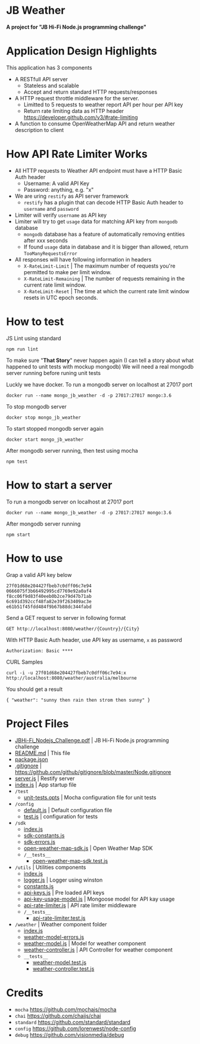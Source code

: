 # JB Weather
**A project for "JB Hi-Fi Node.js programming challenge"**

# Application Design Highlights

This application has 3 components
* A RESTfull API server
  * Stateless and scalable
  * Accept and return standard HTTP requests/responses
* A HTTP request throttle middleware for the server.
  * Limitted to 5 requests to weather report API per hour per API key
  * Return rate limiting data as HTTP header https://developer.github.com/v3/#rate-limiting
* A function to consume OpenWeatherMap API and return weather description to client

# How API Rate Limiter Works

* All HTTP requests to Weather API endpoint must have a HTTP Basic Auth header
  * Username: A valid API Key
  * Password: anything, e.g. "x"
* We are uring `restify` as API server framework
  * `restify` has a plugin that can decode HTTP Basic Auth header to `username` and `password`
* Limiter will verify `username` as API key
* Limiter will try to get `usage` data for matching API key from `mongodb` database
  * `mongodb` database has a feature of automatically removing entities after xxx seconds
  * If found `usage` data in database and it is bigger than allowed, return `TooManyRequestsError`
* All responses will have following information in headers
  * `X-RateLimit-Limit` | The maximum number of requests you're permitted to make per limit window.
  * `X-RateLimit-Remaining` | The number of requests remaining in the current rate limit window.
  * `X-RateLimit-Reset` | The time at which the current rate limit window resets in UTC epoch seconds.

# How to test

JS Lint using standard
```
npm run lint
```

To make sure "**That Story**" never happen again (I can tell a story about what happened to unit tests with mockup mongodb)
We will need a real mongodb server running before runing unit tests

Luckly we have docker. To run a mongodb server on localhost at 27017 port

```
docker run --name mongo_jb_weather -d -p 27017:27017 mongo:3.6
```

To stop mongodb server

```
docker stop mongo_jb_weather
```

To start stopped mongodb server again

```
docker start mongo_jb_weather
```

After mongodb server running, then test using mocha
```
npm test
```

# How to start a server

To run a mongodb server on localhost at 27017 port

```
docker run --name mongo_jb_weather -d -p 27017:27017 mongo:3.6
```

After mongodb server running

```
npm start
```

# How to use

Grap a valid API key below

```
27f01d68e204427fbeb7c0dff06c7e94
0666075f3b66492995cd7769e92a0af4
f8cc06f9d83f40eeb0b2ce79d47b71ab
6c691d392ccf48fa82e39f263409ac3e
e61b51f45fdd484f9b67b88dc344fabd
```

Send a GET request to server in following format

```
GET http://localhost:8080/weather/{Country}/{City}
```

With HTTP Basic Auth header, use API key as username, `x` as password

```
Authorization: Basic ****
```

CURL Samples

```
curl -i -u 27f01d68e204427fbeb7c0dff06c7e94:x http://localhost:8080/weather/australia/melbourne
```

You should get a result

```
{ "weather": "sunny then rain then strom then sunny" }
```

# Project Files

* [JBHi-Fi_Nodejs_Challenge.pdf](./JBHi-Fi_Nodejs_Challenge.pdf) | JB Hi-Fi Node.js programming challenge
* [README.md](./README.md) | This file
* [package.json](./package.json)
* [.gitignore](./.gitignore) | https://github.com/github/gitignore/blob/master/Node.gitignore
* [server.js](./server.js) | Restify server
* [index.js](./index.js) | App startup file
* `/test`
  * [unit-tests.opts](./test/unit-tests.opts) | Mocha configuration file for unit tests
* `/config`
  * [default.js](./config/default.js) | Default configuration file
  * [test.js](./config/test.js) | configuration for tests
* `/sdk`
  * [index.js](./sdk/index.js)
  * [sdk-constants.js](./sdk/sdk-constants.js)
  * [sdk-errors.js](./sdk/sdk-errors.js)
  * [open-weather-map-sdk.js](./sdk/open-weather-map-sdk.js) | Open Weather Map SDK
  * `/__tests__`
    * [open-weather-map-sdk.test.js](./sdk/__tests__/open-weather-map-sdk.test.js)
* `/utils` | Utilities components
  * [index.js](./utils/index.js)
  * [logger.js](./utils/logger.js) | Logger using winston
  * [constants.js](./utils/constants.js)
  * [api-keys.js](./utils/api-keys.js) | Pre loaded API keys
  * [api-key-usage-model.js](./utils/api-key-usage-model.js) | Mongoose model for API kay usage
  * [api-rate-limiter.js](./utils/api-rate-limiter.js) | API rate limiter middleware
  * `/__tests__`
    * [api-rate-limiter.test.js](./utils/__tests__/api-rate-limiter.test.js)
* `/weather` | Weather component folder
  * [index.js](./weather/index.js)
  * [weather-model-errors.js](./weather/weather-model-errors.js)
  * [weather-model.js](./weather/weather-model.js) | Model for weather component
  * [weather-controller.js](./weather/weather-controller.js) | API Controller for weather component
  * `__tests__`
    * [weather-model.test.js](./weather/__tests__/weather-model.test.js)
    * [weather-controller.test.js](./weather/__tests__/weather-controller.test.js)

# Credits

* `mocha` https://github.com/mochajs/mocha
* `chai` https://github.com/chaijs/chai
* `standard` https://github.com/standard/standard
* `config` https://github.com/lorenwest/node-config
* `debug` https://github.com/visionmedia/debug
